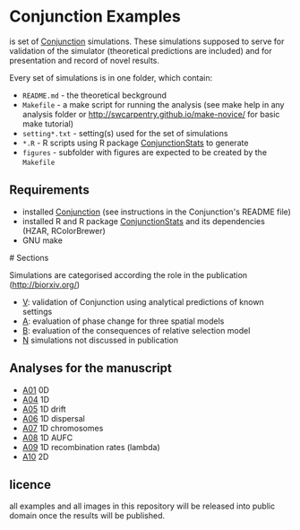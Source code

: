 # Conjunction Examples

is set of [Conjunction](https://github.com/KamilSJaron/Conjunction) simulations. These simulations supposed to serve for validation of the simulator (theoretical predictions are included) and for presentation and record of novel results.

Every set of simulations is in one folder, which contain:
 - `README.md` - the theoretical beckground
 - `Makefile` - a make script for running the analysis (see make help in any analysis folder or http://swcarpentry.github.io/make-novice/ for basic make tutorial)
 - `setting*.txt` - setting(s) used for the set of simulations
 - `*.R` - R scripts using R package [ConjunctionStats](https://github.com/KamilSJaron/ConjunctionStats) to generate
 - `figures` - subfolder with figures are expected to be created by the `Makefile`

## Requirements

- installed [Conjunction](https://github.com/KamilSJaron/Conjunction) (see instructions in the Conjunction's README file)
- installed R and R package [ConjunctionStats](https://github.com/KamilSJaron/ConjunctionStats) and its dependencies (HZAR, RColorBrewer)
- GNU make

# Sections

Simulations are categorised according the role in the publication (http://biorxiv.org/)

 - [V](V_verification): validation of Conjunction using analytical predictions of known settings
 - [A](A_phase_change): evaluation of phase change for three spatial models
 - [B](B_relative_selection): evaluation of the consequences of relative selection model
 - [N](N_non-published) simulations not discussed in publication


## Analyses for the manuscript

 - [A01](A01_0D_sss) 0D
 - [A04](A04_1D_sss) 1D
 - [A05](A05_1D_sss_under_drift) 1D drift
 - [A06](A06_1D_sss_dispersal_effect) 1D dispersal
 - [A07](A07_sss_related_to_chromosome_number) 1D chromosomes
 - [A08](A08_1D_sss_AUFC) 1D AUFC
 - [A09](A09_1D_lambda) 1D recombination rates (lambda)
 - [A10](A10_2D_sss) 2D



## licence

all examples and all images in this repository will be released into public domain once the results will be published.
